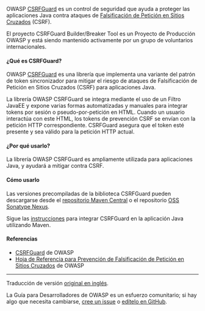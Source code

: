 OWASP [CSRFGuard][csrfguard] es un control de seguridad que ayuda a proteger las aplicaciones Java
contra ataques de [Falsificación de Petición en Sitios Cruzados][cscsrf] (CSRF).

El proyecto CSRFGuard Builder/Breaker Tool es un Proyecto de Producción OWASP
y está siendo mantenido activamente por un grupo de voluntarios internacionales.

#### ¿Qué es CSRFGuard?

OWASP [CSRFGuard][csrfguard] es una librería que implementa una variante del patrón de token sincronizador
para mitigar el riesgo de ataques de Falsificación de Petición en Sitios Cruzados (CSRF) para aplicaciones Java.

La librería OWASP CSRFGuard se integra mediante el uso de un Filtro JavaEE y expone varias formas automatizadas
y manuales para integrar tokens por sesión o pseudo-por-petición en HTML. Cuando un usuario interactúa con este HTML,
los tokens de prevención CSRF se envían con la petición HTTP correspondiente.
CSRFGuard asegura que el token esté presente y sea válido para la petición HTTP actual.

#### ¿Por qué usarlo?

La librería OWASP CSRFGuard es ampliamente utilizada para aplicaciones Java, y ayudará a mitigar contra CSRF.

#### Cómo usarlo

Las versiones precompiladas de la biblioteca CSRFGuard pueden descargarse
desde el [repositorio Maven Central][csrfguard-maven] o el repositorio [OSS Sonatype Nexus][csrfguard-nexus].

Sigue las [instrucciones][csrfguard-build] para integrar CSRFGuard en la aplicación Java utilizando Maven.

#### Referencias

* [CSRFGuard][csrfguard] de OWASP
* [Hoja de Referencia para Prevención de Falsificación de Petición en Sitios Cruzados][cscsrf] de OWASP

----

Traducción de versión [original en inglés][en070302].

La Guía para Desarrolladores de OWASP es un esfuerzo comunitario; si hay algo que necesita cambiarse,
[cree un issue][issue070302] o [edítelo en GitHub][edit070302].

[csrfguard]: https://owasp.org/www-project-csrfguard/
[csrfguard-build]: https://github.com/OWASP/www-project-csrfguard/blob/master/readme.md#using-with-maven
[csrfguard-nexus]: https://oss.sonatype.org/#nexus-search;gav~~csrfguard~~~
[csrfguard-maven]: https://central.sonatype.com/search?q=csrfguard&smo=true
[cscsrf]: https://cheatsheetseries.owasp.org/cheatsheets/Cross-Site_Request_Forgery_Prevention_Cheat_Sheet
[edit070302]: https://github.com/OWASP/DevGuide/blob/main/docs/es/05-implementation/03-secure-libraries/02-csrf-guard.md
[en070302]: https://devguide.owasp.org/en/05-implementation/03-secure-libraries/02-csrf-guard/
[issue070302]: https://github.com/OWASP/DevGuide/issues/new?labels=content&template=request.md&title=Update:%2005-implementation/03-secure-libraries/02-csrf-guard
